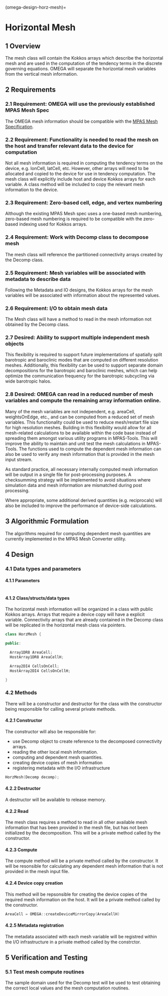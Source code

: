 (omega-design-horz-mesh)=
# Horizontal Mesh

## 1 Overview

The mesh class will contain the Kokkos arrays which describe the horizontal mesh and are used in the computation of the tendency terms in the discrete governing equations. OMEGA will separate the horizontal mesh variables from the vertical mesh information.

## 2 Requirements

### 2.1 Requirement: OMEGA will use the previously established MPAS Mesh Spec

The OMEGA mesh information should be compatible with the [MPAS Mesh Specification](https://mpas-dev.github.io/files/documents/MPAS-MeshSpec.pdf).

### 2.2 Requirement: Functionality is needed to read the mesh on the host and transfer relevant data to the device for computation

Not all mesh information is required in computing the tendency terms on the device, e.g. lonCell, latCell, etc.
However, other arrays will need to be allocated and copied to the device for use in tendency computation.
The mesh class will explicitly include host and device Kokkos arrays for each variable.
A class method will be included to copy the relevant mesh information to the device.

### 2.3 Requirement: Zero-based cell, edge, and vertex numbering

Although the existing MPAS Mesh spec uses a one-based mesh numbering, zero-based mesh numbering is required to be compatible with the zero-based indexing used for Kokkos arrays.

### 2.4 Requirement: Work with Decomp class to decompose mesh

The mesh class will reference the partitioned connectivity arrays created by the Decomp class.

### 2.5 Requirement: Mesh variables will be associated with metadata to describe data

Following the Metadata and IO designs, the Kokkos arrays for the mesh variables will be associated with information about the represented values.

### 2.6 Requirement: I/O to obtain mesh data

The Mesh class will have a method to read in the mesh information not obtained by the Decomp class.

### 2.7 Desired: Ability to support multiple independent mesh objects

This flexibility is required to support future implementations of spatially split barotropic and baroclinic modes that are computed on different resolution meshes.
Additionally, this flexibility can be used to support separate domain decompositions for the barotropic and baroclinic meshes, which can help optimize the communication frequency for the barotropic subcycling via wide barotropic halos.

### 2.8 Desired: OMEGA can read in a reduced number of mesh variables and compute the remaining array information online.

Many of the mesh variables are not independent, e.g.  areaCell, weightsOnEdge, etc., and can be computed from a reduced set of mesh variables.
This functionality could be used to reduce mesh/restart file size for high resolution meshes.
Building in this flexibility would allow for all mesh-related calculations to be available within the code base instead of spreading them amongst various utility programs in MPAS-Tools.
This will improve the ability to maintain and unit test the mesh calculations in MPAS-Tools.
The functions used to compute the dependent mesh information can also be used to verify any mesh information that is provided in the mesh input stream.

As standard practice, all necessary internally computed mesh information will be output in a single file for post-processing purposes.
A checksumming strategy will be implemented to avoid situations where simulation data and mesh information are mismatched during post processing.

Where appropriate, some additional derived quantities (e.g. reciprocals) will also be included to improve the performance of device-side calculations.

## 3 Algorithmic Formulation

The algorithms required for computing dependent mesh quantities are currently implemented in the MPAS Mesh Converter utility.

## 4 Design

### 4.1 Data types and parameters

#### 4.1.1 Parameters

```c++

```

#### 4.1.2 Class/structs/data types
The horizontal mesh information will be organized in a class with public Kokkos arrays.
Arrays that require a device copy will have a explicit variable.
Connectivity arrays that are already contained in the Decomp class will be replicated in the horizontal mesh class via pointers.
```c++
class HorzMesh {

public:

  Array1DR8 AreaCell;
  HostArray1DR8 AreaCellH;

  Array2DI4 CellsOnCell;
  HostArray2DI4 CellsOnCellH;

}
```

### 4.2 Methods

There will be a constructor and destructor for the class with the constructor being responsible for calling several private methods.

#### 4.2.1 Constructor
The constructor will also be responsible for:
  * use Decomp object to create reference to the decomposed connectivity arrays.
  * reading the other local mesh information.
  * computing and dependent mesh quantities.
  * creating device copies of mesh information
  * registering metadata with the I/O infrastructure

```c++
HorzMesh(Decomp decomp);
```

#### 4.2.2 Destructor
A destructor will be available to release memory.

#### 4.2.2 Read
The mesh class requires a method to read in all other available mesh information that has been provided in the mesh file, but has not been initialized by the decomposition. This will be a private method called by the constructor.

#### 4.2.3 Compute
The compute method will be a private method called by the constructor. It will be resonsible for calculating any dependent mesh information that is not provided in the mesh input file.

#### 4.2.4 Device copy creation
This method will be repsonsible for creating the device copies of the required mesh information on the host. It will be a private method called by the constructor.

```c++
AreaCell = OMEGA::createDeviceMirrorCopy(AreaCellH)

```

#### 4.2.5 Metadata registration
The metadata associated with each mesh variable will be registred within the I/O infrastructure in a private method called by the constrctor.


## 5 Verification and Testing

### 5.1 Test mesh compute routines

The sample domain used for the Decomp test will be used to test obtaining the correct local values and the mesh computation routines.
